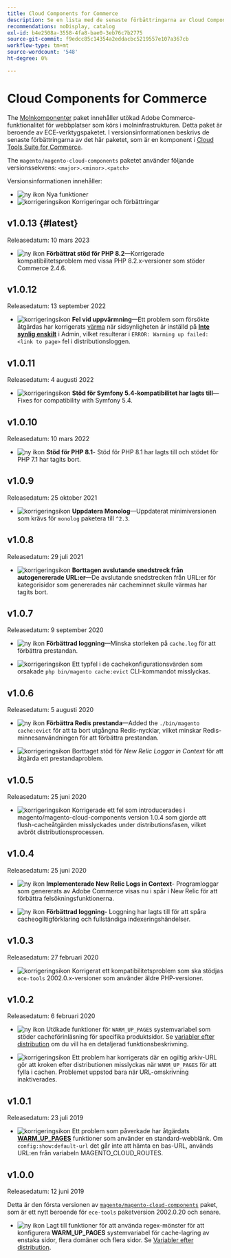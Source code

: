 ```yaml
---
title: Cloud Components for Commerce
description: Se en lista med de senaste förbättringarna av Cloud Components-paketet.
recommendations: noDisplay, catalog
exl-id: b4e2508a-3558-4fa8-bae0-3eb76c7b2775
source-git-commit: f9edcc85c14354a2eddacbc5219557e107a367cb
workflow-type: tm+mt
source-wordcount: '548'
ht-degree: 0%

---
```


# Cloud Components for Commerce

The [Molnkomponenter](https://github.com/magento/magento-cloud-components) paket innehåller utökad Adobe Commerce-funktionalitet för webbplatser som körs i molninfrastrukturen. Detta paket är beroende av ECE-verktygspaketet. I versionsinformationen beskrivs de senaste förbättringarna av det här paketet, som är en komponent i [Cloud Tools Suite for Commerce](cloud-tools-suite.md).

The `magento/magento-cloud-components` paketet använder följande versionssekvens: `<major>.<minor>.<patch>`

Versionsinformationen innehåller:

- ![ny ikon](../../assets/new.svg) Nya funktioner
- ![korrigeringsikon](../../assets/fix.svg) Korrigeringar och förbättringar

<!--Add release notes below-->

## v1.0.13 {#latest}

Releasedatum: 10 mars 2023

- ![ny ikon](../../assets/new.svg) **Förbättrat stöd för PHP 8.2**—Korrigerade kompatibilitetsproblem med vissa PHP 8.2.x-versioner som stöder Commerce 2.4.6.

## v1.0.12

Releasedatum: 13 september 2022

- ![korrigeringsikon](../../assets/fix.svg) **Fel vid uppvärmning**—Ett problem som försökte åtgärdas har korrigerats [värma](../environment/variables-post-deploy.md#warm_up_pages) när sidsynligheten är inställd på [**Inte synlig enskilt**](https://docs.magento.com/user-guide/system/data-attributes-product.html#simple-product-csv-file-structure) i Admin, vilket resulterar i `ERROR: Warming up failed: <link to page>` fel i distributionsloggen.<!-- MCLOUD-9134 -->

## v1.0.11

Releasedatum: 4 augusti 2022

- ![korrigeringsikon](../../assets/fix.svg) **Stöd för Symfony 5.4-kompatibilitet har lagts till**—Fixes for compatibility with Symfony 5.4.<!-- AC-3550 -->

## v1.0.10

Releasedatum: 10 mars 2022

- ![ny ikon](../../assets/new.svg) **Stöd för PHP 8.1**- Stöd för PHP 8.1 har lagts till och stödet för PHP 7.1 har tagits bort.

## v1.0.9

Releasedatum: 25 oktober 2021

- ![korrigeringsikon](../../assets/fix.svg) **Uppdatera Monolog**—Uppdaterat minimiversionen som krävs för `monolog` paketera till `^2.3`.<!-- ACMP-1263 -->

## v1.0.8

Releasedatum: 29 juli 2021

- ![korrigeringsikon](../../assets/fix.svg) **Borttagen avslutande snedstreck från autogenererade URL:er**—De avslutande snedstrecken från URL:er för kategorisidor som genererades när cacheminnet skulle värmas har tagits bort.<!--MCLOUD-7192-->

## v1.0.7

Releasedatum: 9 september 2020

- ![ny ikon](../../assets/new.svg) **Förbättrad loggning**—Minska storleken på `cache.log` för att förbättra prestandan.<!--MCLOUD-6859-->

- ![korrigeringsikon](../../assets/fix.svg) Ett typfel i de cachekonfigurationsvärden som orsakade `php bin/magento cache:evict` CLI-kommandot misslyckas.

## v1.0.6

Releasedatum: 5 augusti 2020

- ![ny ikon](../../assets/new.svg) **Förbättra Redis prestanda**—Added the `./bin/magento cache:evict` för att ta bort utgångna Redis-nycklar, vilket minskar Redis-minnesanvändningen för att förbättra prestandan.<!--MCLOUD-6023-->

- ![korrigeringsikon](../../assets/fix.svg) Borttaget stöd för *New Relic Loggar in Context* för att åtgärda ett prestandaproblem.<!--MCLOUD-6422-->

## v1.0.5

Releasedatum: 25 juni 2020

- ![korrigeringsikon](../../assets/fix.svg) Korrigerade ett fel som introducerades i magento/magento-cloud-components version 1.0.4 som gjorde att flush-cacheåtgärden misslyckades under distributionsfasen, vilket avbröt distributionsprocessen.

## v1.0.4

Releasedatum: 25 juni 2020

- ![ny ikon](../../assets/new.svg) **Implementerade New Relic Logs in Context**- Programloggar som genererats av Adobe Commerce visas nu i spår i New Relic för att förbättra felsökningsfunktionerna.<!--MCLOUD-6029-->

- ![ny ikon](../../assets/new.svg) **Förbättrad loggning**- Loggning har lagts till för att spåra cacheogiltigförklaring och fullständiga indexeringshändelser.<!--MCLOUD-6157-->

## v1.0.3

Releasedatum: 27 februari 2020

- ![korrigeringsikon](../../assets/fix.svg) Korrigerat ett kompatibilitetsproblem som ska stödjas `ece-tools` 2002.0.x-versioner som använder äldre PHP-versioner.

## v1.0.2

Releasedatum: 6 februari 2020

- ![ny ikon](../../assets/new.svg) Utökade funktioner för `WARM_UP_PAGES` systemvariabel som stöder cacheförinläsning för specifika produktsidor. Se [variabler efter distribution](../environment/variables-post-deploy.md#warm_up_pages) om du vill ha en detaljerad funktionsbeskrivning.<!--MAGECLOUD-4444-->

- ![korrigeringsikon](../../assets/fix.svg) Ett problem har korrigerats där en ogiltig arkiv-URL gör att kroken efter distributionen misslyckas när `WARM_UP_PAGES` för att fylla i cachen. Problemet uppstod bara när URL-omskrivning inaktiverades.<!-- MAGECLOUD-4094 -->

## v1.0.1

Releasedatum: 23 juli 2019

- ![korrigeringsikon](../../assets/fix.svg) Ett problem som påverkade har åtgärdats [**WARM_UP_PAGES**](../environment/variables-post-deploy.md#warm_up_pages) funktioner som använder en standard-webblänk. Om `config:show:default-url` det går inte att hämta en bas-URL, används URL:en från variabeln MAGENTO_CLOUD_ROUTES.<!-- MAGECLOUD-3866 -->

## v1.0.0

Releasedatum: 12 juni 2019

Detta är den första versionen av [`magento/magento-cloud-components`](https://github.com/magento/magento-cloud-components) paket, som är ett nytt beroende för `ece-tools` paketversion 2002.0.20 och senare.

- ![ny ikon](../../assets/new.svg) Lagt till funktioner för att använda regex-mönster för att konfigurera **WARM_UP_PAGES** systemvariabel för cache-lagring av enstaka sidor, flera domäner och flera sidor. Se [Variabler efter distribution](../environment/variables-post-deploy.md#warm_up_pages).<!--MAGECLOUD-3258-->
